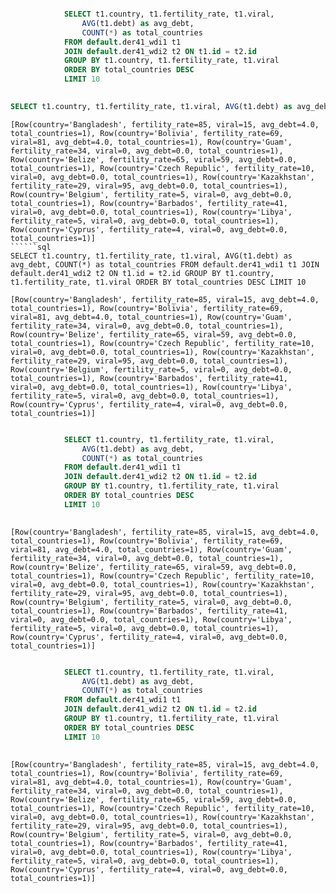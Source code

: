 ```sql

            SELECT t1.country, t1.fertility_rate, t1.viral,
                AVG(t1.debt) as avg_debt,
                COUNT(*) as total_countries
            FROM default.der41_wdi1 t1
            JOIN default.der41_wdi2 t2 ON t1.id = t2.id
            GROUP BY t1.country, t1.fertility_rate, t1.viral
            ORDER BY total_countries DESC
            LIMIT 10
            
```


```sql
SELECT t1.country, t1.fertility_rate, t1.viral, AVG(t1.debt) as avg_debt, COUNT(*) as total_countries FROM default.der41_wdi1 t1 JOIN default.der41_wdi2 t2 ON t1.id = t2.id GROUP BY t1.country, t1.fertility_rate, t1.viral ORDER BY total_countries DESC LIMIT 10
```

```response from databricks
[Row(country='Bangladesh', fertility_rate=85, viral=15, avg_debt=4.0, total_countries=1), Row(country='Bolivia', fertility_rate=69, viral=81, avg_debt=4.0, total_countries=1), Row(country='Guam', fertility_rate=34, viral=0, avg_debt=0.0, total_countries=1), Row(country='Belize', fertility_rate=65, viral=59, avg_debt=0.0, total_countries=1), Row(country='Czech Republic', fertility_rate=10, viral=0, avg_debt=0.0, total_countries=1), Row(country='Kazakhstan', fertility_rate=29, viral=95, avg_debt=0.0, total_countries=1), Row(country='Belgium', fertility_rate=5, viral=0, avg_debt=0.0, total_countries=1), Row(country='Barbados', fertility_rate=41, viral=0, avg_debt=0.0, total_countries=1), Row(country='Libya', fertility_rate=5, viral=0, avg_debt=0.0, total_countries=1), Row(country='Cyprus', fertility_rate=4, viral=0, avg_debt=0.0, total_countries=1)]
``````sql
SELECT t1.country, t1.fertility_rate, t1.viral, AVG(t1.debt) as avg_debt, COUNT(*) as total_countries FROM default.der41_wdi1 t1 JOIN default.der41_wdi2 t2 ON t1.id = t2.id GROUP BY t1.country, t1.fertility_rate, t1.viral ORDER BY total_countries DESC LIMIT 10
```

```response from databricks
[Row(country='Bangladesh', fertility_rate=85, viral=15, avg_debt=4.0, total_countries=1), Row(country='Bolivia', fertility_rate=69, viral=81, avg_debt=4.0, total_countries=1), Row(country='Guam', fertility_rate=34, viral=0, avg_debt=0.0, total_countries=1), Row(country='Belize', fertility_rate=65, viral=59, avg_debt=0.0, total_countries=1), Row(country='Czech Republic', fertility_rate=10, viral=0, avg_debt=0.0, total_countries=1), Row(country='Kazakhstan', fertility_rate=29, viral=95, avg_debt=0.0, total_countries=1), Row(country='Belgium', fertility_rate=5, viral=0, avg_debt=0.0, total_countries=1), Row(country='Barbados', fertility_rate=41, viral=0, avg_debt=0.0, total_countries=1), Row(country='Libya', fertility_rate=5, viral=0, avg_debt=0.0, total_countries=1), Row(country='Cyprus', fertility_rate=4, viral=0, avg_debt=0.0, total_countries=1)]
```

```sql

            SELECT t1.country, t1.fertility_rate, t1.viral,
                AVG(t1.debt) as avg_debt,
                COUNT(*) as total_countries
            FROM default.der41_wdi1 t1
            JOIN default.der41_wdi2 t2 ON t1.id = t2.id
            GROUP BY t1.country, t1.fertility_rate, t1.viral
            ORDER BY total_countries DESC
            LIMIT 10
            
```

```response from databricks
[Row(country='Bangladesh', fertility_rate=85, viral=15, avg_debt=4.0, total_countries=1), Row(country='Bolivia', fertility_rate=69, viral=81, avg_debt=4.0, total_countries=1), Row(country='Guam', fertility_rate=34, viral=0, avg_debt=0.0, total_countries=1), Row(country='Belize', fertility_rate=65, viral=59, avg_debt=0.0, total_countries=1), Row(country='Czech Republic', fertility_rate=10, viral=0, avg_debt=0.0, total_countries=1), Row(country='Kazakhstan', fertility_rate=29, viral=95, avg_debt=0.0, total_countries=1), Row(country='Belgium', fertility_rate=5, viral=0, avg_debt=0.0, total_countries=1), Row(country='Barbados', fertility_rate=41, viral=0, avg_debt=0.0, total_countries=1), Row(country='Libya', fertility_rate=5, viral=0, avg_debt=0.0, total_countries=1), Row(country='Cyprus', fertility_rate=4, viral=0, avg_debt=0.0, total_countries=1)]
```

```sql

            SELECT t1.country, t1.fertility_rate, t1.viral,
                AVG(t1.debt) as avg_debt,
                COUNT(*) as total_countries
            FROM default.der41_wdi1 t1
            JOIN default.der41_wdi2 t2 ON t1.id = t2.id
            GROUP BY t1.country, t1.fertility_rate, t1.viral
            ORDER BY total_countries DESC
            LIMIT 10
            
```

```response from databricks
[Row(country='Bangladesh', fertility_rate=85, viral=15, avg_debt=4.0, total_countries=1), Row(country='Bolivia', fertility_rate=69, viral=81, avg_debt=4.0, total_countries=1), Row(country='Guam', fertility_rate=34, viral=0, avg_debt=0.0, total_countries=1), Row(country='Belize', fertility_rate=65, viral=59, avg_debt=0.0, total_countries=1), Row(country='Czech Republic', fertility_rate=10, viral=0, avg_debt=0.0, total_countries=1), Row(country='Kazakhstan', fertility_rate=29, viral=95, avg_debt=0.0, total_countries=1), Row(country='Belgium', fertility_rate=5, viral=0, avg_debt=0.0, total_countries=1), Row(country='Barbados', fertility_rate=41, viral=0, avg_debt=0.0, total_countries=1), Row(country='Libya', fertility_rate=5, viral=0, avg_debt=0.0, total_countries=1), Row(country='Cyprus', fertility_rate=4, viral=0, avg_debt=0.0, total_countries=1)]
```

